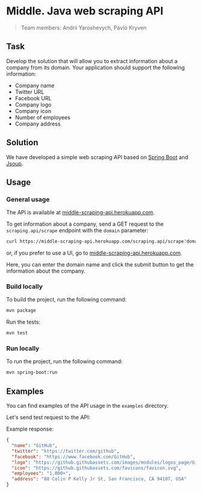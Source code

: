 # Middle. Java web scraping API

> Team members: Andrii Yaroshevych, Pavlo Kryven

## Task

Develop the solution that will allow you to extract information about a company from its domain. Your application
should support the following information:

* Company name
* Twitter URL
* Facebook URL
* Company logo
* Company icon
* Number of employees
* Company address

## Solution

We have developed a simple web scraping API based on [Spring Boot](https://spring.io/projects/spring-boot) and [Jsoup](https://jsoup.org/).

## Usage

### General usage

The API is available at [middle-scraping-api.herokuapp.com](https://middle-scraping-api.herokuapp.com).

To get information about a company, send a GET request to the `scraping.api/scrape` endpoint with the `domain` parameter:

```bash
curl https://middle-scraping-api.herokuapp.com/scraping.api/scrape?domain={{domain}}
```

or, if you prefer to use a UI, go to [middle-scraping-api.herokuapp.com](https://middle-scraping-api.herokuapp.com/).

Here, you can enter the domain name and click the submit button to get the information about the company.

### Build locally

To build the project, run the following command:
```bash
mvn package
```

Run the tests:
```bash
mvn test
```

### Run locally

To run the project, run the following command:
```bash
mvn spring-boot:run
```

## Examples

You can find examples of the API usage in the `examples` directory.

Let's send test request to the API:


Example response:

```json
{
  "name": "GitHub",
  "twitter": "https://twitter.com/github",
  "facebook": "https://www.facebook.com/GitHub",
  "logo": "https://github.githubassets.com/images/modules/logos_page/GitHub-Mark.png",
  "icon": "https://github.githubassets.com/favicons/favicon.svg",
  "employees": "1,000+",
  "address": "88 Colin P Kelly Jr St, San Francisco, CA 94107, USA"
}
```
